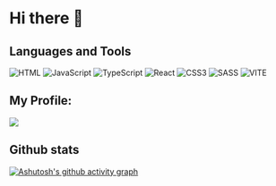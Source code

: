 # Hi there 👋

## Languages and Tools
![HTML](https://shields.io./badge/-HTML5-000?style=for-the-badge&logo=HTML5)
![JavaScript](https://shields.io./badge/-JavaScript-000?style=for-the-badge&logo=JavaScript)
![TypeScript](https://shields.io./badge/-TypeScript-000?style=for-the-badge&logo=TypeScript)
![React](https://shields.io./badge/-React-000?style=for-the-badge&logo=React)
![CSS3](https://shields.io./badge/-CSS3-000?style=for-the-badge&logo=CSS3)
![SASS](https://shields.io./badge/-SASS-000?style=for-the-badge&logo=SASS)
![VITE](https://shields.io./badge/-VITE-000?style=for-the-badge&logo=VITE)


## My Profile: 
![](https://github-profile-summary-cards.vercel.app/api/cards/profile-details?username=tomasaxuuu&theme=solarized_dark)


## Github stats
[![Ashutosh's github activity graph](https://github-readme-activity-graph.cyclic.app/graph?username=tomasaxuuu)](https://github.com/ashutosh00710/github-readme-activity-graph)